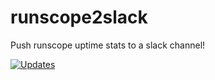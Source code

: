 # runscope2slack
Push runscope uptime stats to a slack channel!

[![Updates](https://pyup.io/repos/github/DigitalGlobe/runscope2slack/shield.svg)](https://pyup.io/repos/github/DigitalGlobe/runscope2slack/)
